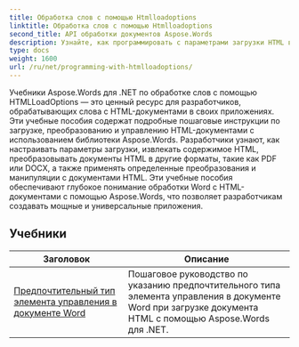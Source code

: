 ```yaml
---
title: Обработка слов с помощью Htmlloadoptions
linktitle: Обработка слов с помощью Htmlloadoptions
second_title: API обработки документов Aspose.Words
description: Узнайте, как программировать с параметрами загрузки HTML в Aspose.Words для .NET. Учебники познакомят вас с различными функциями загрузки HTML-документов.
type: docs
weight: 1600
url: /ru/net/programming-with-htmlloadoptions/
---
```

Учебники Aspose.Words для .NET по обработке слов с помощью HTMLLoadOptions — это ценный ресурс для разработчиков, обрабатывающих слова с HTML-документами в своих приложениях. Эти учебные пособия содержат подробные пошаговые инструкции по загрузке, преобразованию и управлению HTML-документами с использованием библиотеки Aspose.Words. Разработчики узнают, как настраивать параметры загрузки, извлекать содержимое HTML, преобразовывать документы HTML в другие форматы, такие как PDF или DOCX, а также применять определенные преобразования и манипуляции с документами HTML. Эти учебные пособия обеспечивают глубокое понимание обработки Word с HTML-документами с помощью Aspose.Words, что позволяет разработчикам создавать мощные и универсальные приложения.

 ## Учебники
| Заголовок | Описание |
| --- | --- |
| [Предпочтительный тип элемента управления в документе Word](./preferred-control-type/) | Пошаговое руководство по указанию предпочтительного типа элемента управления в документе Word при загрузке документа HTML с помощью Aspose.Words для .NET. |